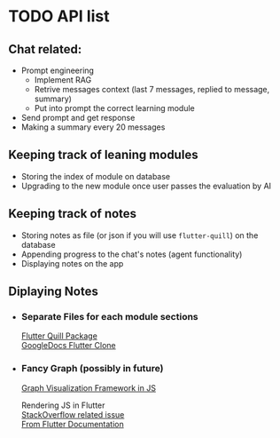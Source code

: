 # TODO API list
## Chat related:
* Prompt engineering
  * Implement RAG
  * Retrive messages context (last 7 messages, replied to message, summary)
  * Put into prompt the correct learning module
* Send prompt and get response
* Making a summary every 20 messages

## Keeping track of leaning modules
* Storing the index of module on database
* Upgrading to the new module once user passes the evaluation by AI

## Keeping track of notes
* Storing notes as file (or json if you will use `flutter-quill`) on the database
* Appending progress to the chat's notes (agent functionality)
* Displaying notes on the app

## Diplaying Notes
* ### Separate Files for each module sections
  [Flutter Quill Package](https://github.com/singerdmx/flutter-quill/)\
  [GoogleDocs Flutter Clone](https://github.com/funwithflutter/google-docs-clone-flutter)
* ### Fancy Graph (possibly in future)
  [Graph Visualization Framework in JS]()
  
  Rendering JS in Flutter\
  [StackOverflow related issue](https://stackoverflow.com/questions/59600520using-html-code-with-a-javascript-code-as-a-widget-in-flutter-web)\
  [From Flutter Documentation](https://docs.flutter.dev/platform-integration/web/renderers)